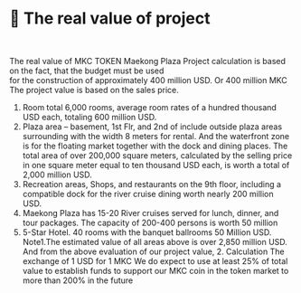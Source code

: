 # 🧮 The real value of project

​

The real value of MKC TOKEN Maekong Plaza Project calculation is based on the fact, that the budget must be used\
for the construction of approximately 400 million USD. Or 400 million MKC The project value is based on the sales price.

1. Room total 6,000 rooms, average room rates of a hundred thousand USD each, totaling 600 million USD.
2. Plaza area – basement, 1st Flr, and 2nd of include outside plaza areas surrounding with the width 8 meters for rental. And the waterfront zone is for the floating market together with the dock and dining places. The total area of over 200,000 square meters, calculated by the selling price in one square meter equal to ten thousand USD each, is worth a total of 2,000 million USD.
3. Recreation areas, Shops, and restaurants on the 9th floor, including a compatible dock for the river cruise dining worth nearly 200 million USD.
4. Maekong Plaza has 15-20 River cruises served for lunch, dinner, and tour packages. The capacity of 200-400 persons is worth 50 million
5. 5-Star Hotel. 40 rooms with the banquet ballrooms 50 Million USD. Note1.The estimated value of all areas above is over 2,850 million USD. And from the above evaluation of our project value, 2. Calculation The exchange of 1 USD for 1 MKC We do expect to use at least 25% of total value to establish funds to support our MKC coin in the token market to more than 200% in the future
